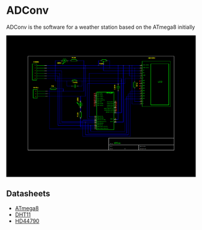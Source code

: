 # ADConv

ADConv is the software for a weather station based on the ATmega8 initially

![Schematics](https://raw.githubusercontent.com/manuel-io/adconv/atmega8/share/adconv.png)

## Datasheets

* [ATmega8](http://www.atmel.com/images/atmel-2486-8-bit-avr-microcontroller-atmega8_l_datasheet.pdf)
* [DHT11](https://akizukidenshi.com/download/ds/aosong/DHT11.pdf)
* [HD44790](https://www.sparkfun.com/datasheets/LCD/HD44780.pdf)
